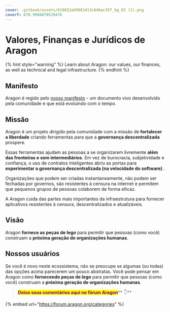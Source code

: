```yaml
---
cover: .gitbook/assets/619622a69961413c646ac357_bg_02 (1).png
coverY: 678.9988876529476
---
```


# Valores, Finanças e Jurídicos de Aragon

{% hint style="warning" %}
Learn about Aragon: our values, our finances, as well as technical and legal infrastructure.
{% endhint %}

## Manifesto

Aragon é regido pelo [nosso manifesto](https://aragon-org.translate.goog/manifesto?\_x\_tr\_sl=en&\_x\_tr\_tl=pt&\_x\_tr\_hl=es-419&\_x\_tr\_pto=wapp) - um documento vivo desenvolvido pela comunidade e que está evoluindo com o tempo.

## **Missão**

Aragon é um projeto dirigido pela comunidade com a missão de **fortalecer a liberdade** criando ferramentas para que a **governança descentralizada** prospere.

Essas ferramentas ajudam as pessoas a se organizarem livremente **além das fronteiras e sem intermediários**. Em vez de burocracia, subjetividade e confiança, o uso de contratos inteligentes abriu as portas para **experimentar a governança descentralizada (na velocidade do software) .**

Organizações que podem ser criadas instantaneamente, não podem ser fechadas por governos, são resistentes à censura na internet e permitem que pequenos grupos de pessoas colaborem de forma eficaz.

A Aragon cuida das partes mais importantes da infraestrutura para fornecer aplicativos resistentes à censura, descentralizados e atualizáveis.

## **Visão**

Aragon **fornece as peças de lego** para permitir que pessoas (como você) construam a **próxima geração de organizações humanas**.

## **Nossos usuários**

Se você é novo neste ecossistema, não se preocupe se algumas (ou todas) das opções acima parecerem um pouco abstratas. Você pode pensar em Aragon como **fornecendo peças de lego** para permitir que pessoas (como você) construam a **próxima geração de organizações humanas**.

> <mark style="color:purple;">**Deixe seus comentários aqui no fórum Aragon**</mark>** 👇**

{% embed url="https://forum.aragon.org/categories" %}
